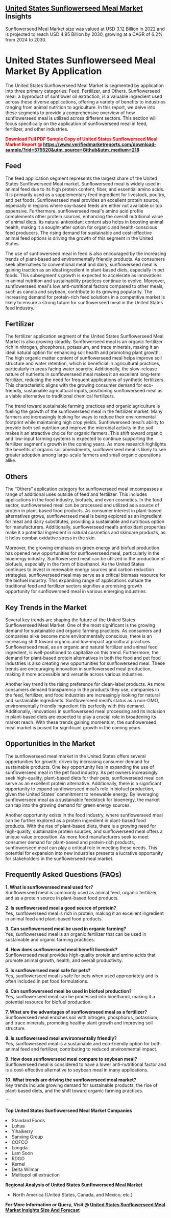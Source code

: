 <h2><a href="https://www.verifiedmarketreports.com/download-sample/?rid=575520&amp;utm_source=Github&amp;utm_medium=218" target="_blank">United States Sunflowerseed Meal Market</a> Insights</h2><p>Sunflowerseed Meal Market size was valued at USD 3.12 Billion in 2022 and is projected to reach USD 4.95 Billion by 2030, growing at a CAGR of 6.2% from 2024 to 2030.</p><p> <h1>United States Sunflowerseed Meal Market By Application</h1> <p>The United States Sunflowerseed Meal Market is segmented by application into three primary categories: Feed, Fertilizer, and Others. Sunflowerseed meal, a byproduct of sunflower oil extraction, is a valuable ingredient used across these diverse applications, offering a variety of benefits to industries ranging from animal nutrition to agriculture. In this report, we delve into these segments to provide a comprehensive overview of how sunflowerseed meal is utilized across different sectors. This section will focus specifically on the application of sunflowerseed meal in feed, fertilizer, and other industries.</p> <p><strong><p><span class=""><span style="color: #ff0000;"><strong>Download Full PDF Sample Copy of United States Sunflowerseed Meal Market Report</strong> @ </span><a href="https://www.verifiedmarketreports.com/download-sample/?rid=575520&amp;utm_source=Github&amp;utm_medium=218" target="_blank">https://www.verifiedmarketreports.com/download-sample/?rid=575520&amp;utm_source=Github&amp;utm_medium=218</a></span></p></strong></p> <h2>Feed</h2> <p>The feed application segment represents the largest share of the United States Sunflowerseed Meal market. Sunflowerseed meal is widely used in animal feed due to its high protein content, fiber, and essential amino acids. It is primarily used as a supplementary feed ingredient for livestock, poultry, and pet foods. Sunflowerseed meal provides an excellent protein source, especially in regions where soy-based feeds are either not available or too expensive. Furthermore, sunflowerseed meal's amino acid profile complements other protein sources, enhancing the overall nutritional value of animal diets. Its natural antioxidant content also helps in boosting animal health, making it a sought-after option for organic and health-conscious feed producers. The rising demand for sustainable and cost-effective animal feed options is driving the growth of this segment in the United States.</p> <p>The use of sunflowerseed meal in feed is also encouraged by the increasing trends of plant-based and environmentally friendly products. As consumers seek alternatives to conventional meat and dairy, sunflowerseed meal is gaining traction as an ideal ingredient in plant-based diets, especially in pet foods. This subsegment's growth is expected to accelerate as innovations in animal nutrition and sustainability practices continue to evolve. Moreover, sunflowerseed meal's low anti-nutritional factors compared to other meals, such as canola and soybean, contribute to its growing popularity. The increasing demand for protein-rich feed solutions in a competitive market is likely to ensure a strong future for sunflowerseed meal in the United States feed industry.</p> <h2>Fertilizer</h2> <p>The fertilizer application segment of the United States Sunflowerseed Meal Market is also growing steadily. Sunflowerseed meal is an organic fertilizer rich in nitrogen, phosphorus, potassium, and trace minerals, making it an ideal natural option for enhancing soil health and promoting plant growth. The high organic matter content of sunflowerseed meal helps improve soil structure and water retention, which is beneficial in agricultural practices, particularly in areas facing water scarcity. Additionally, the slow-release nature of nutrients in sunflowerseed meal makes it an excellent long-term fertilizer, reducing the need for frequent applications of synthetic fertilizers. This characteristic aligns with the growing consumer demand for eco-friendly, sustainable agricultural inputs, positioning sunflowerseed meal as a viable alternative to traditional chemical fertilizers.</p> <p>The trend toward sustainable farming practices and organic agriculture is fueling the growth of the sunflowerseed meal in the fertilizer market. Many farmers are increasingly looking for ways to reduce their environmental footprint while maintaining high crop yields. Sunflowerseed meal’s ability to provide both soil nutrition and improve the microbial activity in the soil makes it an attractive choice for organic farmers. This shift toward organic and low-input farming systems is expected to continue supporting the fertilizer segment's growth in the coming years. As more research highlights the benefits of organic soil amendments, sunflowerseed meal is likely to see greater adoption among large-scale farmers and small organic operations alike.</p> <h2>Others</h2> <p>The “Others” application category for sunflowerseed meal encompasses a range of additional uses outside of feed and fertilizer. This includes applications in the food industry, biofuels, and even cosmetics. In the food sector, sunflowerseed meal can be processed and utilized as a source of protein in plant-based food products. As consumer interest in plant-based alternatives grows, sunflowerseed meal is being explored as an ingredient for meat and dairy substitutes, providing a sustainable and nutritious option for manufacturers. Additionally, sunflowerseed meal’s antioxidant properties make it a potential ingredient in natural cosmetics and skincare products, as it helps combat oxidative stress in the skin.</p> <p>Moreover, the growing emphasis on green energy and biofuel production has opened new opportunities for sunflowerseed meal, particularly in the bioenergy industry. Sunflowerseed meal can be utilized in the production of biofuels, especially in the form of bioethanol. As the United States continues to invest in renewable energy sources and carbon reduction strategies, sunflowerseed meal may serve as a critical biomass resource for the biofuel industry. This expanding range of applications outside the traditional feed and fertilizer sectors signifies a promising growth opportunity for sunflowerseed meal in various emerging industries.</p> <h2>Key Trends in the Market</h2> <p>Several key trends are shaping the future of the United States Sunflowerseed Meal Market. One of the most significant is the growing demand for sustainable and organic farming practices. As consumers and companies alike become more environmentally conscious, there is an increasing shift toward organic and low-impact agricultural practices. Sunflowerseed meal, as an organic and natural fertilizer and animal feed ingredient, is well-positioned to capitalize on this trend. Furthermore, the demand for plant-based protein alternatives in both the food and pet food industries is also creating new opportunities for sunflowerseed meal. These trends are encouraging innovation in sunflowerseed meal production, making it more accessible and versatile across various industries.</p> <p>Another key trend is the rising preference for clean-label products. As more consumers demand transparency in the products they use, companies in the feed, fertilizer, and food industries are increasingly looking for natural and sustainable ingredients. Sunflowerseed meal’s status as a non-GMO, environmentally friendly ingredient fits perfectly with this demand. Additionally, innovations in sunflowerseed meal processing and its inclusion in plant-based diets are expected to play a crucial role in broadening its market reach. With these trends gaining momentum, the sunflowerseed meal market is poised for significant growth in the coming years.</p> <h2>Opportunities in the Market</h2> <p>The sunflowerseed meal market in the United States offers several opportunities for growth, driven by increasing consumer demand for sustainable products. One key opportunity lies in expanding the use of sunflowerseed meal in the pet food industry. As pet owners increasingly seek high-quality, plant-based diets for their pets, sunflowerseed meal can serve as an excellent protein alternative. Additionally, there is a significant opportunity to expand sunflowerseed meal’s role in biofuel production, given the United States’ commitment to renewable energy. By leveraging sunflowerseed meal as a sustainable feedstock for bioenergy, the market can tap into the growing demand for green energy sources.</p> <p>Another opportunity exists in the food industry, where sunflowerseed meal can be further explored as a protein ingredient in plant-based food products. With the rise of plant-based diets, there is a growing need for high-quality, sustainable protein sources, and sunflowerseed meal offers a unique value proposition. As more food manufacturers seek to meet consumer demand for plant-based and protein-rich products, sunflowerseed meal can play a critical role in meeting these needs. This potential for expansion into new industries presents a lucrative opportunity for stakeholders in the sunflowerseed meal market.</p> <h2>Frequently Asked Questions (FAQs)</h2> <p><strong>1. What is sunflowerseed meal used for?</strong><br> Sunflowerseed meal is commonly used as animal feed, organic fertilizer, and as a protein source in plant-based food products.</p> <p><strong>2. Is sunflowerseed meal a good source of protein?</strong><br> Yes, sunflowerseed meal is rich in protein, making it an excellent ingredient in animal feed and plant-based food products.</p> <p><strong>3. Can sunflowerseed meal be used in organic farming?</strong><br> Yes, sunflowerseed meal is an organic fertilizer that can be used in sustainable and organic farming practices.</p> <p><strong>4. How does sunflowerseed meal benefit livestock?</strong><br> Sunflowerseed meal provides high-quality protein and amino acids that promote animal growth, health, and overall productivity.</p> <p><strong>5. Is sunflowerseed meal safe for pets?</strong><br> Yes, sunflowerseed meal is safe for pets when used appropriately and is often included in pet food formulations.</p> <p><strong>6. Can sunflowerseed meal be used in biofuel production?</strong><br> Yes, sunflowerseed meal can be processed into bioethanol, making it a potential resource for biofuel production.</p> <p><strong>7. What are the advantages of sunflowerseed meal as a fertilizer?</strong><br> Sunflowerseed meal enriches soil with nitrogen, phosphorus, potassium, and trace minerals, promoting healthy plant growth and improving soil structure.</p> <p><strong>8. Is sunflowerseed meal environmentally friendly?</strong><br> Yes, sunflowerseed meal is a sustainable and eco-friendly option for both animal feed and fertilizer, contributing to reduced environmental impact.</p> <p><strong>9. How does sunflowerseed meal compare to soybean meal?</strong><br> Sunflowerseed meal is considered to have a lower anti-nutritional factor and is a cost-effective alternative to soybean meal in many applications.</p> <p><strong>10. What trends are driving the sunflowerseed meal market?</strong><br> Key trends include growing demand for sustainable products, the rise of plant-based diets, and the shift toward organic farming practices.</p> ```</p><p><strong>Top United States Sunflowerseed Meal Market Companies</strong></p><div data-test-id=""><p><li>Standard Foods</li><li> Luhua</li><li> Yihaikerry</li><li> Sanxing Group</li><li> COFCO</li><li> Longda</li><li> Lam Soon</li><li> RDGO</li><li> Kernel</li><li> Delta Wilmar</li><li> Melitopol oil extraction</li></p><div><strong>Regional Analysis of&nbsp;United States Sunflowerseed Meal Market</strong></div><ul><li dir="ltr"><p dir="ltr">North America&nbsp;(United States, Canada, and Mexico, etc.)</p></li></ul><p><strong>For More Information or Query, Visit @&nbsp;</strong><strong><a href="https://www.verifiedmarketreports.com/product/sunflowerseed-meal-market/?utm_source=Github&amp;utm_medium=218" target="_blank">United States Sunflowerseed Meal Market Insights Size And Forecast</a></strong></p></div>
